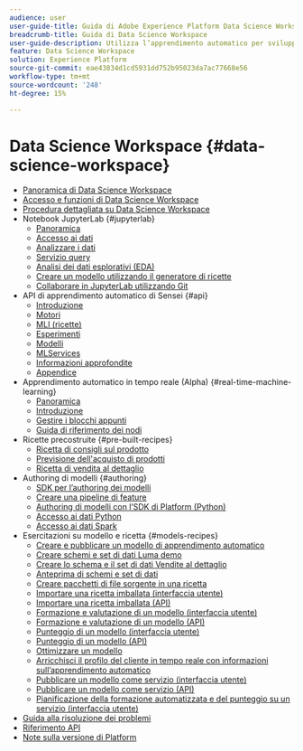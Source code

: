 ```yaml
---
audience: user
user-guide-title: Guida di Adobe Experience Platform Data Science Workspace
breadcrumb-title: Guida di Data Science Workspace
user-guide-description: Utilizza l’apprendimento automatico per sviluppare, addestrare e valutare modelli e ricette con Adobe Sensei e JupyterLab Notebooks.
feature: Data Science Workspace
solution: Experience Platform
source-git-commit: eae43834d1cd5931dd752b95023da7ac77668e56
workflow-type: tm+mt
source-wordcount: '248'
ht-degree: 15%

---
```



# Data Science Workspace {#data-science-workspace}

* [Panoramica di Data Science Workspace](home.md)
* [Accesso e funzioni di Data Science Workspace](access-features-dsw.md)
* [Procedura dettagliata su Data Science Workspace](walkthrough.md)
* Notebook JupyterLab {#jupyterlab}
   * [Panoramica](jupyterlab/overview.md)
   * [Accesso ai dati](jupyterlab/access-notebook-data.md)
   * [Analizzare i dati](jupyterlab/analyze-your-data.md)
   * [Servizio query](jupyterlab/query-service.md)
   * [Analisi dei dati esplorativi (EDA)](jupyterlab/eda-notebook.md)
   * [Creare un modello utilizzando il generatore di ricette](jupyterlab/create-a-model.md)
   * [Collaborare in JupyterLab utilizzando Git](jupyterlab/using-git-for-collaboration.md)
* API di apprendimento automatico di Sensei {#api}
   * [Introduzione](api/getting-started.md)
   * [Motori](api/engines.md)
   * [MLI (ricette)](api/mlinstances.md)
   * [Esperimenti](api/experiments.md)
   * [Modelli](api/models.md)
   * [MLServices](api/mlservices.md)
   * [Informazioni approfondite](api/insights.md)
   * [Appendice](api/appendix.md)
* Apprendimento automatico in tempo reale (Alpha) {#real-time-machine-learning}
   * [Panoramica](real-time-machine-learning/home.md)
   * [Introduzione](real-time-machine-learning/getting-started.md)
   * [Gestire i blocchi appunti](real-time-machine-learning/rtml-authoring-notebook.md)
   * [Guida di riferimento dei nodi](real-time-machine-learning/node-reference.md)
* Ricette precostruite {#pre-built-recipes}
   * [Ricetta di consigli sul prodotto](pre-built-recipes/product-recommendations.md)
   * [Previsione dell&#39;acquisto di prodotti](pre-built-recipes/product-purchase-prediction.md)
   * [Ricetta di vendita al dettaglio](pre-built-recipes/retail-sales.md)
* Authoring di modelli {#authoring}
   * [SDK per l’authoring dei modelli](authoring/sdk.md)
   * [Creare una pipeline di feature](authoring/feature-pipeline.md)
   * [Authoring di modelli con l’SDK di Platform (Python)](authoring/platform-sdk.md)
   * [Accesso ai dati Python](authoring/python.md)
   * [Accesso ai dati Spark](authoring/spark.md)
* Esercitazioni su modello e ricetta {#models-recipes}
   * [Creare e pubblicare un modello di apprendimento automatico](models-recipes/create-publish-model.md)
   * [Creare schemi e set di dati Luma demo](models-recipes/create-luma-data.md)
   * [Creare lo schema e il set di dati Vendite al dettaglio](models-recipes/create-retails-sales-dataset.md)
   * [Anteprima di schemi e set di dati](models-recipes/preview-schema-data.md)
   * [Creare pacchetti di file sorgente in una ricetta](models-recipes/package-source-files-recipe.md)
   * [Importare una ricetta imballata (interfaccia utente)](models-recipes/import-packaged-recipe-ui.md)
   * [Importare una ricetta imballata (API)](models-recipes/import-packaged-recipe-api.md)
   * [Formazione e valutazione di un modello (interfaccia utente)](models-recipes/train-evaluate-model-ui.md)
   * [Formazione e valutazione di un modello (API)](models-recipes/train-evaluate-model-api.md)
   * [Punteggio di un modello (interfaccia utente)](models-recipes/score-model-ui.md)
   * [Punteggio di un modello (API)](models-recipes/score-model-api.md)
   * [Ottimizzare un modello](models-recipes/optimize-model.md)
   * [Arricchisci il profilo del cliente in tempo reale con informazioni sull’apprendimento automatico](models-recipes/enrich-profile.md)
   * [Pubblicare un modello come servizio (interfaccia utente)](models-recipes/publish-model-service-ui.md)
   * [Pubblicare un modello come servizio (API)](models-recipes/publish-model-service-api.md)
   * [Pianificazione della formazione automatizzata e del punteggio su un servizio (interfaccia utente)](models-recipes/schedule-models-ui.md)
* [Guida alla risoluzione dei problemi](troubleshooting-guide.md)
* [Riferimento API](https://www.adobe.io/apis/experienceplatform/home/api-reference.html#!acpdr/swagger-specs/sensei-ml-api.yaml)
* [Note sulla versione di Platform](https://www.adobe.com/go/platform-release-notes-en)